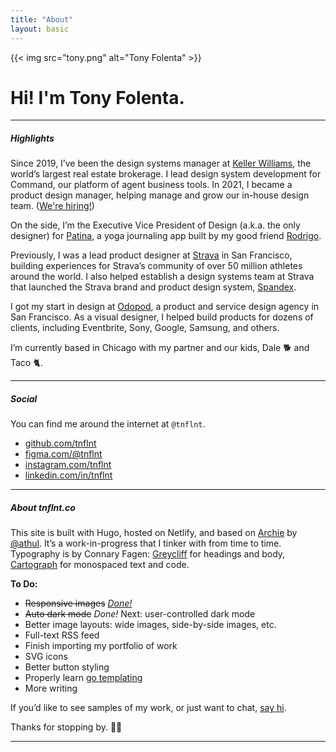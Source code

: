 ```yaml
---
title: "About"
layout: basic
---
```


{{< img src="tony.png" alt="Tony Folenta" >}}

# Hi! I'm Tony Folenta.

---

##### Highlights

Since 2019, I’ve been the design systems manager at [Keller Williams](https://technology.kw.com/), the world’s largest real estate brokerage. I lead design system development for Command, our platform of agent business tools. In 2021, I became a product design manager, helping manage and grow our in-house design team. ([We're hiring!](https://jobs.lever.co/kwx?department=Keller%20Williams&team=Technology))

On the side, I’m the Executive Vice President of Design (a.k.a. the only designer) for [Patina](https://patina.yoga), a yoga journaling app built by my good friend [Rodrigo](https://twitter.com/rawdrigo).

Previously, I was a lead product designer at [Strava](https://strava.com/) in San Francisco, building experiences for Strava’s community of over 50 million athletes around the world. I also helped establish a design systems team at Strava that launched the Strava brand and product design system, [Spandex](https://1n4rcn88bk4ziht713dla5ub-wpengine.netdna-ssl.com/wp-content/uploads/2021/05/Strava-Brand-Guidelines-04.2021_V2.pdf).

I got my start in design at [Odopod](http://odopod.com/), a product and service design agency in San Francisco. As a visual designer, I helped build products for dozens of clients, including Eventbrite, Sony, Google, Samsung, and others.

I’m currently based in Chicago with my partner and our kids, Dale 🐕 and Taco 🐈. 

---

##### Social

You can find me around the internet at `@tnflnt`.

- [github.com/tnflnt](https://github.com/tnflnt)
- [figma.com/@tnflnt](https://www.figma.com/@tnflnt)
- [instagram.com/tnflnt](https://instagram.com/tnflnt)
- [linkedin.com/in/tnflnt](https://www.linkedin.com/in/tnflnt/)

---

##### About tnflnt.co

This site is built with Hugo, hosted on Netlify, and based on [Archie](https://github.com/athul/archie) by [@athul](https://github.com/athul). It’s a work-in-progress that I tinker with from time to time. Typography is by Connary Fagen: [Greycliff](https://connary.com/greycliff.html) for headings and body, [Cartograph](https://connary.com/cartograph.html) for monospaced text and code.

**To Do:**

- ~~Responsive images~~ [*Done!*](http://localhost:1313/posts/2021/04/responsive-images-in-hugo/)
- ~~Auto dark mode~~ *Done!* Next: user-controlled dark mode
- Better image layouts: wide images, side-by-side images, etc.
- Full-text RSS feed
- Finish importing my portfolio of work
- SVG icons
- Better button styling
- Properly learn [go templating](https://gohugo.io/templates/introduction/)
- More writing

If you’d like to see samples of my work, or just want to chat, [say hi](mailto:hi@tnflnt.co). 

Thanks for stopping by. ✌🏻

---
